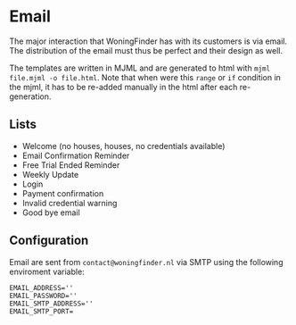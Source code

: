 # Email

The major interaction that WoningFinder has with its customers is via email.
The distribution of the email must thus be perfect and their design as well.

The templates are written in MJML and are generated to html with `mjml file.mjml -o file.html`.
Note that when were this `range` or `if` condition in the mjml, it has to be re-added manually in the html after each re-generation.

## Lists

- Welcome (no houses, houses, no credentials available)
- Email Confirmation Reminder
- Free Trial Ended Reminder
- Weekly Update
- Login
- Payment confirmation
- Invalid credential warning
- Good bye email

## Configuration

Email are sent from `contact@woningfinder.nl` via SMTP using the following enviroment variable:

```
EMAIL_ADDRESS=''
EMAIL_PASSWORD=''
EMAIL_SMTP_ADDRESS=''
EMAIL_SMTP_PORT=
```
